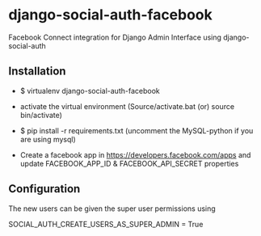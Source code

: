 django-social-auth-facebook
===========================

Facebook Connect integration for Django Admin Interface using django-social-auth 

Installation
------------

- $ virtualenv django-social-auth-facebook
- activate the virtual environment (Source/activate.bat (or)  source bin/activate) 
- $ pip install -r requirements.txt (uncomment the MySQL-python if you are using mysql)

- Create a facebook app in https://developers.facebook.com/apps and update FACEBOOK_APP_ID & FACEBOOK_API_SECRET properties


Configuration
------------

The new users can be given the super user permissions using

SOCIAL_AUTH_CREATE_USERS_AS_SUPER_ADMIN = True